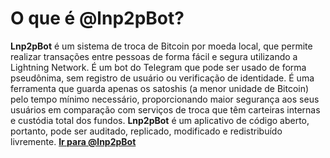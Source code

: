 # O que é @lnp2pBot?

**Lnp2pBot** é um sistema de troca de Bitcoin por moeda local, que permite realizar transações entre pessoas de forma fácil e segura utilizando a Lightning Network. É um bot do Telegram que pode ser usado de forma pseudônima, sem registro de usuário ou verificação de identidade. É uma ferramenta que guarda apenas os satoshis (a menor unidade de Bitcoin) pelo tempo mínimo necessário, proporcionando maior segurança aos seus usuários em comparação com serviços de troca que têm carteiras internas e custódia total dos fundos. **Lnp2pBot** é um aplicativo de código aberto, portanto, pode ser auditado, replicado, modificado e redistribuído livremente. [**Ir para @lnp2pBot**](https://t.me/lnp2pbot)

